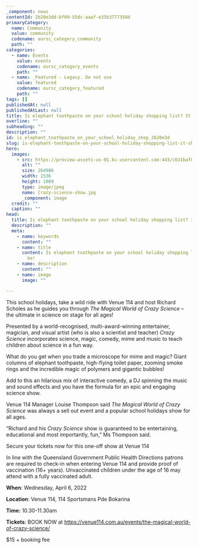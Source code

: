 ```yaml
---
_component: news
contentId: 2b20e3dd-bf09-55dc-aaaf-e35b3777358d
primaryCategory:
  name: Community
  value: community
  codename: oursc_category_community
  path: ""
categories:
  - name: Events
    value: events
    codename: oursc_category_events
    path: ""
  - name: _Featured - Legacy. Do not use
    value: featured
    codename: oursc_category_featured
    path: ""
tags: []
publishedAt: null
publishedAtLast: null
title: Is elephant toothpaste on your school holiday shopping list? It should be!
overline: ""
subheading: ""
description: ""
id: is_elephant_toothpaste_on_your_school_holiday_shop_2b20e3d
slug: is-elephant-toothpaste-on-your-school-holiday-shopping-list-it-should-be
hero:
  images:
    - src: https://preview-assets-us-01.kc-usercontent.com:443/c631baf8-1b46-001f-580c-d0001b68b4a8/d457d4d1-3120-4ff1-9e94-35b1d71fb9ca/Crazy-science-show.jpg
      alt: ""
      size: 264986
      width: 1536
      height: 1089
      type: image/jpeg
      name: Crazy-science-show.jpg
      _component: image
  credit: ""
  caption: ""
head:
  title: Is elephant toothpaste on your school holiday shopping list? It should be!
  description: ""
  meta:
    - name: keywords
      content: ""
    - name: title
      content: Is elephant toothpaste on your school holiday shopping list? It should
        be!
    - name: description
      content: ""
    - name: image
      image: ""

---
```

This school holidays, take a wild ride with Venue 114 and host Richard Scholes as he guides you through *The Magical World of Crazy Science* – the ultimate in science on stage for all ages!

Presented by a world-recognised, multi-award-winning entertainer, magician, and visual artist (who is also a scientist and teacher) *Crazy Science* incorporates science, magic, comedy, mime and music to teach children about science in a fun way.

What do you get when you trade a microscope for mime and magic? Giant columns of elephant toothpaste, high-flying toilet paper, zooming smoke rings and the incredible magic of polymers and gigantic bubbles!

Add to this an hilarious mix of interactive comedy, a DJ spinning the music and sound effects and you have the formula for an epic and engaging science show.

Venue 114 Manager Louise Thompson said *The Magical World of Crazy Science* was always a sell out event and a popular school holidays show for all ages.

“Richard and his *Crazy Science* show is guaranteed to be entertaining, educational and most importantly, fun,” Ms Thompson said.

Secure your tickets now for this one-off show at Venue 114

In line with the Queensland Government Public Health Directions patrons are required to check-in when entering Venue 114 and provide proof of vaccination (16+ years). Unvaccinated children under the age of 16 may attend with a fully vaccinated adult.

**When**: Wednesday, April 6, 2022

**Location**: Venue 114, 114 Sportsmans Pde Bokarina

**Time:** 10.30-11.30am

**Tickets**: BOOK NOW at <https://venue114.com.au/events/the-magical-world-of-crazy-science/>


$15 + booking fee
